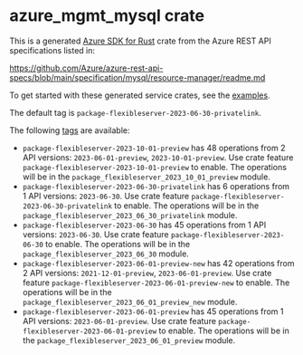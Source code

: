 # azure_mgmt_mysql crate

This is a generated [Azure SDK for Rust](https://github.com/Azure/azure-sdk-for-rust) crate from the Azure REST API specifications listed in:

https://github.com/Azure/azure-rest-api-specs/blob/main/specification/mysql/resource-manager/readme.md

To get started with these generated service crates, see the [examples](https://github.com/Azure/azure-sdk-for-rust/blob/main/services/README.md#examples).

The default tag is `package-flexibleserver-2023-06-30-privatelink`.

The following [tags](https://github.com/Azure/azure-sdk-for-rust/blob/main/services/tags.md) are available:

- `package-flexibleserver-2023-10-01-preview` has 48 operations from 2 API versions: `2023-06-01-preview`, `2023-10-01-preview`. Use crate feature `package-flexibleserver-2023-10-01-preview` to enable. The operations will be in the `package_flexibleserver_2023_10_01_preview` module.
- `package-flexibleserver-2023-06-30-privatelink` has 6 operations from 1 API versions: `2023-06-30`. Use crate feature `package-flexibleserver-2023-06-30-privatelink` to enable. The operations will be in the `package_flexibleserver_2023_06_30_privatelink` module.
- `package-flexibleserver-2023-06-30` has 45 operations from 1 API versions: `2023-06-30`. Use crate feature `package-flexibleserver-2023-06-30` to enable. The operations will be in the `package_flexibleserver_2023_06_30` module.
- `package-flexibleserver-2023-06-01-preview-new` has 42 operations from 2 API versions: `2021-12-01-preview`, `2023-06-01-preview`. Use crate feature `package-flexibleserver-2023-06-01-preview-new` to enable. The operations will be in the `package_flexibleserver_2023_06_01_preview_new` module.
- `package-flexibleserver-2023-06-01-preview` has 45 operations from 1 API versions: `2023-06-01-preview`. Use crate feature `package-flexibleserver-2023-06-01-preview` to enable. The operations will be in the `package_flexibleserver_2023_06_01_preview` module.